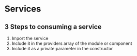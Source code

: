 # Services


## 3 Steps to consuming a service
1. Import the service
2. Include it in the providers array of the module or component
3. Include it as a private parameter in the constructor
